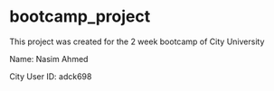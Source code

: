 # bootcamp_project
This project was created for the 2 week bootcamp of City University


Name: Nasim Ahmed

City User ID: adck698